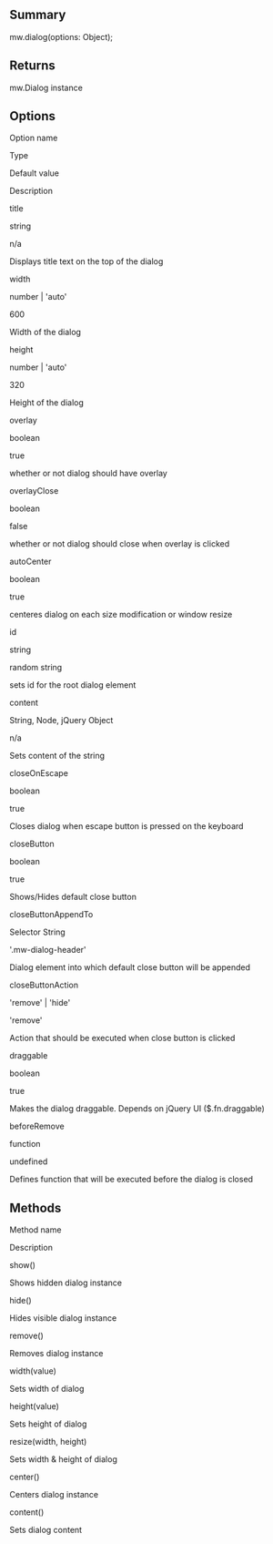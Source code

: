 Summary
-------

mw.dialog(options: Object);

Returns
-------

mw.Dialog instance

Options
-------

Option name

Type

Default value

Description

title

string

n/a

Displays title text on the top of the dialog

width

number | 'auto'

600

Width of the dialog

height

number | 'auto'

320

Height of the dialog

overlay

boolean

true

whether or not dialog should have overlay

overlayClose

boolean

false

whether or not dialog should close when overlay is clicked

autoCenter

boolean

true

centeres dialog on each size modification or window resize

id

string

random string

sets id for the root dialog element

content

String, Node, jQuery Object

n/a

Sets content of the string

closeOnEscape

boolean

true

Closes dialog when escape button is pressed on the keyboard

closeButton

boolean

true

Shows/Hides default close button

closeButtonAppendTo

Selector String

'.mw-dialog-header'

Dialog element into which default close button will be appended

closeButtonAction

'remove' | 'hide'

'remove'

Action that should be executed when close button is clicked

draggable

boolean

true

Makes the dialog draggable. Depends on jQuery UI ($.fn.draggable)

beforeRemove

function

undefined

Defines function that will be executed before the dialog is closed

Methods
-------

Method name

Description

show()

Shows hidden dialog instance

hide()

Hides visible dialog instance

remove()

Removes dialog instance

width(value)

Sets width of dialog

height(value)

Sets height of dialog

resize(width, height)

Sets width & height of dialog

center()

Centers dialog instance

content()

Sets dialog content
